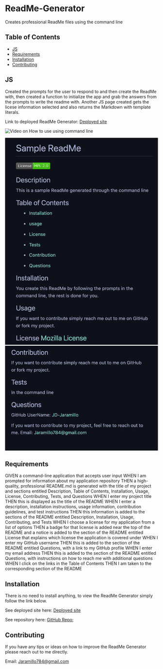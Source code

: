 # ReadMe-Generator
Creates professional ReadMe files using the command line 

## Table of Contents

* [JS](#JS)
* [Requirements](#Requirements)
* [Installation](#Installation)
* [Contributing](#Contributing)

## JS
Created the prompts for the user to respond to and then create the ReadMe with, then created a function to initialize the app and grab the answers from the prompts to write the readme with. Another JS page created gets the licese information selected and also returns the Markdown with template literals. 

Link to deployed ReadMe Generator: [Deployed site](https://jd-jaramillo.github.io/ReadMe-Generator/)

![Video on How to use using command line]()

![JohnDJaramillo-ReadMe Generator](./images/SampleReadMe1.png)
![JohnDJaramillo-ReadMe Generator](./images/SampleReadMe2.png)

## Requirements

GIVEN a command-line application that accepts user input
WHEN I am prompted for information about my application repository
THEN a high-quality, professional README.md is generated with the title of my project and sections entitled Description, Table of Contents, Installation, Usage, License, Contributing, Tests, and Questions
WHEN I enter my project title
THEN this is displayed as the title of the README
WHEN I enter a description, installation instructions, usage information, contribution guidelines, and test instructions
THEN this information is added to the sections of the README entitled Description, Installation, Usage, Contributing, and Tests
WHEN I choose a license for my application from a list of options
THEN a badge for that license is added near the top of the README and a notice is added to the section of the README entitled License that explains which license the application is covered under
WHEN I enter my GitHub username
THEN this is added to the section of the README entitled Questions, with a link to my GitHub profile
WHEN I enter my email address
THEN this is added to the section of the README entitled Questions, with instructions on how to reach me with additional questions
WHEN I click on the links in the Table of Contents
THEN I am taken to the corresponding section of the README

## Installation

There is no need to install anything, to view the ReadMe Generator simply follow the link below. 

See deployed site here: [Deployed site](https://jd-jaramillo.github.io/ReadMe-Generator/) 

See repository here: [GitHub Repo](https://github.com/JD-Jaramillo/ReadMe-Generator);

## Contributing

If you have any tips or ideas on how to improve the ReadMe Generator please reach out to me directly. 

Email: Jaramillo784@gmail.com

